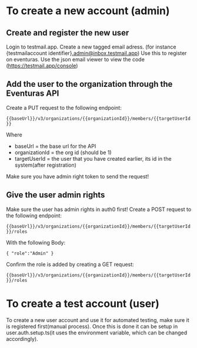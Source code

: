 # To create a new account (admin)

## Create and register the new user

Login to testmail.app.
Create a new tagged email adress. (for instance {testmailaccount identifier}.admin@inbox.testmail.app)
Use this to register on eventuras. Use the json email viewer to view the code (https://testmail.app/console)

## Add the user to the organization through the Eventuras API

Create a PUT request to the following endpoint:

`{{baseUrl}}/v3/organizations/{{organizationId}}/members/{{targetUserId}}`

Where

- baseUrl = the base url for the API
- organizationId = the org id (should be 1)
- targetUserId = the user that you have created earlier, its id in the system(after registration)

Make sure you have admin right token to send the request!

## Give the user admin rights

Make sure the user has admin rights in auth0 first!
Create a POST request to the following endpoint:

`{{baseUrl}}/v3/organizations/{{organizationId}}/members/{{targetUserId}}/roles`

With the following Body:

`{
  "role":"Admin"
}`

Confirm the role is added by creating a GET request:

`{{baseUrl}}/v3/organizations/{{organizationId}}/members/{{targetUserId}}/roles`

# To create a test account (user)

To create a new user account and use it for automated testing, make sure it is registered first(manual process). Once this is done it can be setup in user.auth.setup.ts(it uses the environment variable, which can be changed accordingly).

